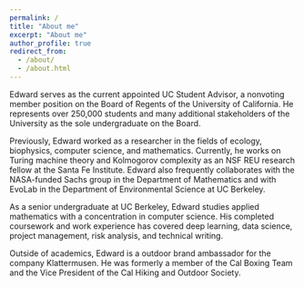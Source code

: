 ```yaml
---
permalink: /
title: "About me"
excerpt: "About me"
author_profile: true
redirect_from:
  - /about/
  - /about.html
---
```


Edward serves as the current appointed UC Student Advisor, a nonvoting member position on the Board of Regents of the University of California. He represents over 250,000 students and many additional stakeholders of the University as the sole undergraduate on the Board.

Previously, Edward worked as a researcher in the fields of ecology, biophysics, computer science, and mathematics. Currently, he works on Turing machine theory and Kolmogorov complexity as an NSF REU research fellow at the Santa Fe Institute. Edward also frequently collaborates with the NASA-funded Sachs group in the Department of Mathematics and with EvoLab in the Department of Environmental Science at UC Berkeley.

As a senior undergraduate at UC Berkeley, Edward studies applied mathematics with a concentration in computer science. His completed coursework and work experience has covered deep learning, data science, project management, risk analysis, and technical writing.

Outside of academics, Edward is a outdoor brand ambassador for the company Klattermusen. He was formerly a member of the Cal Boxing Team and the Vice President of the Cal Hiking and Outdoor Society.
